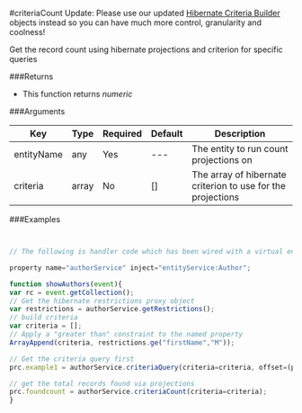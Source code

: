 #criteriaCount
Update: Please use our updated [Hibernate Criteria Builder](/coldboxcriteriabuilder/ColdBoxCriteriaBuilder.md) objects instead so you can have much more control, granularity and coolness! 

Get the record count using hibernate projections and criterion for specific queries

###Returns

* This function returns *numeric*


###Arguments

| Key | Type | Required | Default| Description |
| --- | --- | --- | --- | --- |
| entityName | any | Yes | --- | The entity to run count projections on  |
| criteria  | array  | No | [] | The array of hibernate criterion to use for the projections |

###Examples

```javascript


// The following is handler code which has been wired with a virtual entity service

property name="authorService" inject="entityService:Author";

function showAuthors(event){
var rc = event.getCollection();
// Get the hibernate restrictions proxy object
var restrictions = authorService.getRestrictions();
// build criteria
var criteria = [];
// Apply a "greater than" constraint to the named property
ArrayAppend(criteria, restrictions.ge("firstName","M"));

// Get the criteria query first		
prc.example1 = authorService.criteriaQuery(criteria=criteria, offset=(prc.boundaries.STARTROW-1), max=getSetting("PagingMaxRows"), sortOrder="firstName ASC");

// get the total records found via projections
prc.foundcount = authorService.criteriaCount(criteria=criteria);
}
```

